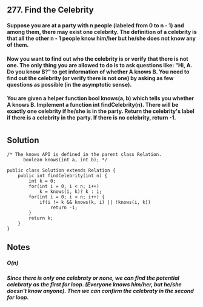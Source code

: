 ## 277. Find the Celebrity

#### Suppose you are at a party with n people (labeled from 0 to n - 1) and among them, there may exist one celebrity. The definition of a celebrity is that all the other n - 1 people know him/her but he/she does not know any of them.

#### Now you want to find out who the celebrity is or verify that there is not one. The only thing you are allowed to do is to ask questions like: "Hi, A. Do you know B?" to get information of whether A knows B. You need to find out the celebrity (or verify there is not one) by asking as few questions as possible (in the asymptotic sense).

#### You are given a helper function bool knows(a, b) which tells you whether A knows B. Implement a function int findCelebrity(n). There will be exactly one celebrity if he/she is in the party. Return the celebrity's label if there is a celebrity in the party. If there is no celebrity, return -1.


#

## Solution
```
/* The knows API is defined in the parent class Relation.
      boolean knows(int a, int b); */

public class Solution extends Relation {
    public int findCelebrity(int n) {
        int k = 0;
        for(int i = 0; i < n; i++)
            k = knows(i, k)? k : i;
        for(int i = 0; i < n; i++) {
            if(i != k && knows(k, i) || !knows(i, k))
                return -1;
        }
        return k;
    }
}
```

## Notes
##### O(n)
##### Since there is only one celebraty or none, we can find the potential celebraty as the first for loop. (Everyone knows him/her, but he/she doesn't know anyone). Then we can confirm the celebraty in the second for loop. 
